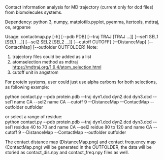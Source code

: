 Contact information analysis for MD trajectory (current only for dcd files) from biomolecules systems.

Dependency: python 3, numpy, matplotlib.pyplot, pyemma, itertools, mdtraj, os, argparse

Usage: contactmap.py [-h] [--pdb PDB] [--traj TRAJ [TRAJ ...]] [--sel1 SEL1 [SEL1 ...]] [--sel2 SEL2 [SEL2 ...]] [--cutoff CUTOFF] [--DistanceMap] [--ContactMap] [--outfolder OUTFOLDER]
Note: 
1. trajectory files could be added as a list 
2. atomselection method as mdtraj https://mdtraj.org/1.9.4/atom_selection.html
3. cutoff unit in angstrom

For protein systems, user could just use alpha carbons for both selections, as following example:

python contact.py --pdb protein.pdb --traj dyn1.dcd dyn2.dcd dyn3.dcd --sel1 name CA --sel2 name CA --cutoff 9 --DistanceMap --ContactMap --outfolder outfolder

or select a range of residue:  
python contact.py --pdb protein.pdb --traj dyn1.dcd dyn2.dcd dyn3.dcd --sel1 residue 40 to 70 and name CA --sel2 reidue 80 to 120 and name CA --cutoff 9 --DistanceMap --ContactMap --outfolder outfolder

The contact distance map (DistanceMap.png) and contact frequency map (ContactMap.png) will be generated in the OUTFOLDER, the data will be storied as contact_dis.npy and contact_freq.npy files as well.
